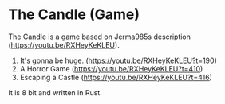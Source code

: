 # The Candle (Game)
The Candle is a game based on Jerma985s description (https://youtu.be/RXHeyKeKLEU).

1. It's gonna be huge. (https://youtu.be/RXHeyKeKLEU?t=190)
2. A Horror Game (https://youtu.be/RXHeyKeKLEU?t=410)
3. Escaping a Castle (https://youtu.be/RXHeyKeKLEU?t=416)

It is 8 bit and written in Rust. 
